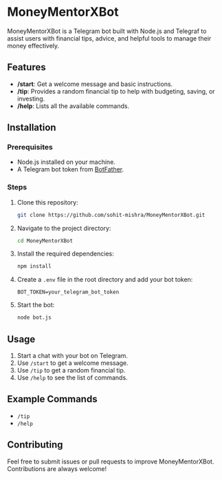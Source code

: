 # MoneyMentorXBot

MoneyMentorXBot is a Telegram bot built with Node.js and Telegraf to assist users with financial tips, advice, and helpful tools to manage their money effectively.

## Features

- **/start**: Get a welcome message and basic instructions.
- **/tip**: Provides a random financial tip to help with budgeting, saving, or investing.
- **/help**: Lists all the available commands.

## Installation

### Prerequisites
- Node.js installed on your machine.
- A Telegram bot token from [BotFather](https://core.telegram.org/bots#botfather).

### Steps
1. Clone this repository:
   ```bash
   git clone https://github.com/sohit-mishra/MoneyMentorXBot.git
   ```

2. Navigate to the project directory:
   ```bash
   cd MoneyMentorXBot
   ```

3. Install the required dependencies:
   ```bash
   npm install
   ```

4. Create a `.env` file in the root directory and add your bot token:
   ```env
   BOT_TOKEN=your_telegram_bot_token
   ```

5. Start the bot:
   ```bash
   node bot.js
   ```

## Usage

1. Start a chat with your bot on Telegram.
2. Use `/start` to get a welcome message.
3. Use `/tip` to get a random financial tip.
4. Use `/help` to see the list of commands.

## Example Commands

- `/tip`
- `/help`

## Contributing

Feel free to submit issues or pull requests to improve MoneyMentorXBot. Contributions are always welcome!

